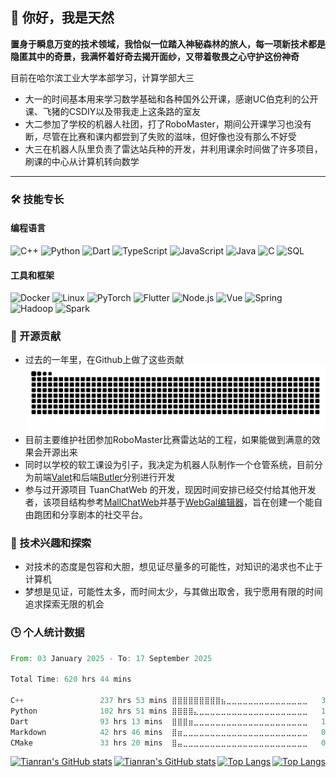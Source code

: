 ## 👋 你好，我是天然

**置身于瞬息万变的技术领域，我恰似一位踏入神秘森林的旅人，每一项新技术都是隐匿其中的奇景，我满怀着好奇去揭开面纱，又带着敬畏之心守护这份神奇**

目前在哈尔滨工业大学本部学习，计算学部大三
- 大一的时间基本用来学习数学基础和各种国外公开课，感谢UC伯克利的公开课、飞猪的CSDIY以及带我走上这条路的室友
- 大二参加了学校的机器人社团，打了RoboMaster，期间公开课学习也没有断，尽管在比赛和课内都尝到了失败的滋味，但好像也没有那么不好受
- 大三在机器人队里负责了雷达站兵种的开发，并利用课余时间做了许多项目，刷课的中心从计算机转向数学

---

### 🛠️ 技能专长
#### 编程语言
![C++](https://img.shields.io/badge/-C++-000?&logo=c%2b%2b&logoColor=00599C)
![Python](https://img.shields.io/badge/-Python-000?&logo=Python)
![Dart](https://img.shields.io/badge/-Dart-000?logo=Dart)
![TypeScript](https://img.shields.io/badge/-TypeScript-000?&logo=TypeScript)
![JavaScript](https://img.shields.io/badge/-JavaScript-000?&logo=JavaScript) 
![Java](https://img.shields.io/badge/-Java-000?&logo=Java)
![C](https://img.shields.io/badge/-C-000?&logo=C)
![SQL](https://img.shields.io/badge/-SQL-000?&logo=MySQL)

#### 工具和框架
![Docker](https://img.shields.io/badge/-Docker-000?&logo=Docker)
![Linux](https://img.shields.io/badge/-Linux-000?&logo=Linux)
![PyTorch](https://img.shields.io/badge/-PyTorch-000?&logo=PyTorch)
![Flutter](https://img.shields.io/badge/-Flutter-000?logo=Flutter)
![Node.js](https://img.shields.io/badge/-Node-000?&logo=nodedotjs)
![Vue](https://img.shields.io/badge/-Vue-000?&logo=vuedotjs)
![Spring](https://img.shields.io/badge/-Spring-000?&logo=Spring)
![Hadoop](https://img.shields.io/badge/-Hadoop-000?&logo=apachehadoop)
![Spark](https://img.shields.io/badge/-Spark-000?&logo=apachespark)

### 🚧 开源贡献
- 过去的一年里，在Github上做了这些贡献
  <picture>
    <source media="(prefers-color-scheme: dark)" srcset="https://raw.githubusercontent.com/Tianran-W/Tianran-W/output/github-contribution-grid-snake-dark.svg">
    <source media="(prefers-color-scheme: light)" srcset="https://raw.githubusercontent.com/Tianran-W/Tianran-W/output/github-contribution-grid-snake.svg">
    <img alt="github contribution grid snake animation" src="https://raw.githubusercontent.com/Tianran-W/Tianran-W/output/github-contribution-grid-snake.svg">
  </picture>
- 目前主要维护社团参加RoboMaster比赛雷达站的工程，如果能做到满意的效果会开源出来
- 同时以学校的软工课设为引子，我决定为机器人队制作一个仓管系统，目前分为前端[Valet](https://github.com/Tianran-W/Valet)和后端[Butler](https://github.com/Tianran-W/Butler)分别进行开发
- 参与过开源项目 TuanChatWeb 的开发，现因时间安排已经交付给其他开发者，该项目结构参考[MallChatWeb](https://github.com/Evansy/MallChatWeb)并基于[WebGal编辑器](https://github.com/OpenWebGAL/WebGAL_Terre)，旨在创建一个能自由跑团和分享剧本的社交平台。

### 💖 技术兴趣和探索
- 对技术的态度是包容和大胆，想见证尽量多的可能性，对知识的渴求也不止于计算机
- 梦想是见证，可能性太多，而时间太少，与其做出取舍，我宁愿用有限的时间追求探索无限的机会

### 🕒 个人统计数据

<!--START_SECTION:waka-->

```rust
From: 03 January 2025 - To: 17 September 2025

Total Time: 620 hrs 44 mins

C++                 237 hrs 53 mins ⣿⣿⣿⣿⣿⣿⣿⣿⣿⣦⣀⣀⣀⣀⣀⣀⣀⣀⣀⣀⣀⣀⣀⣀⣀   37.81 %
Python              102 hrs 51 mins ⣿⣿⣿⣿⣄⣀⣀⣀⣀⣀⣀⣀⣀⣀⣀⣀⣀⣀⣀⣀⣀⣀⣀⣀⣀   16.35 %
Dart                93 hrs 13 mins  ⣿⣿⣿⣶⣀⣀⣀⣀⣀⣀⣀⣀⣀⣀⣀⣀⣀⣀⣀⣀⣀⣀⣀⣀⣀   14.82 %
Markdown            42 hrs 46 mins  ⣿⣶⣀⣀⣀⣀⣀⣀⣀⣀⣀⣀⣀⣀⣀⣀⣀⣀⣀⣀⣀⣀⣀⣀⣀   06.80 %
CMake               33 hrs 20 mins  ⣿⣤⣀⣀⣀⣀⣀⣀⣀⣀⣀⣀⣀⣀⣀⣀⣀⣀⣀⣀⣀⣀⣀⣀⣀   05.30 %
```

<!--END_SECTION:waka-->

<div class="card-container" style="display:flex;justify-content:space-between;align-items:center;">
    <a href="https://github.com/anuraghazra/github-readme-stats#gh-light-mode-only">
        <img src="https://github-readme-stats.vercel.app/api?username=Tianran-W&show_icons=true&custom_title=Github统计数据&locale=cn&theme=default#gh-light-mode-only" alt="Tianran's GitHub stats">
    </a>
    <a href="https://github.com/anuraghazra/github-readme-stats#gh-dark-mode-only">
        <img src="https://github-readme-stats.vercel.app/api?username=Tianran-W&show_icons=true&custom_title=Github统计数据&locale=cn&theme=dark#gh-dark-mode-only" alt="Tianran's GitHub stats">
    </a>
    <a href="https://github.com/anuraghazra/github-readme-stats#gh-light-mode-only">
        <img src="https://github-readme-stats.vercel.app/api/top-langs/?username=Tianran-W&layout=compact&locale=cn&theme=default#gh-light-mode-only" alt="Top Langs">
    </a>
    <a href="https://github.com/anuraghazra/github-readme-stats#gh-dark-mode-only">
        <img src="https://github-readme-stats.vercel.app/api/top-langs/?username=Tianran-W&layout=compact&locale=cn&theme=dark#gh-dark-mode-only" alt="Top Langs">
    </a>
</div>
